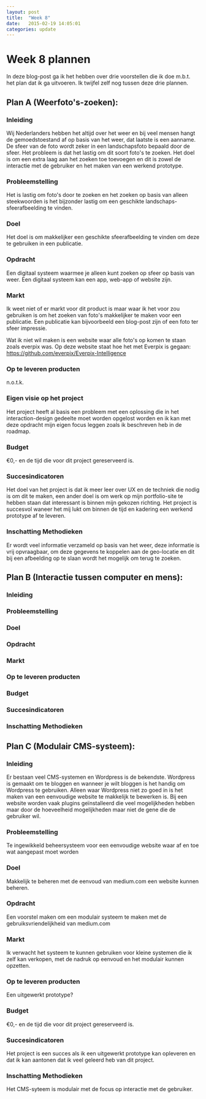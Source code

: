 ```yaml
---
layout: post
title:  "Week 8"
date:   2015-02-19 14:05:01
categories: update
---
```


# Week 8 plannen
In deze blog-post ga ik het hebben over drie voorstellen die ik doe m.b.t. het plan dat ik ga uitvoeren. Ik twijfel zelf nog tussen deze drie plannen.

## Plan A (Weerfoto's-zoeken):

### Inleiding
Wij Nederlanders hebben het altijd over het weer en bij veel mensen hangt de gemoedstoestand af op basis van het weer, dat laatste is een aanname. De sfeer van de foto wordt zeker in een landschapsfoto bepaald door de sfeer. Het probleem is dat het lastig om dit soort foto's te zoeken. Het doel is om een extra laag aan het zoeken toe toevoegen en dit is zowel de interactie met de gebruiker en het maken van een werkend prototype.
  
### Probleemstelling
Het is lastig om foto's door te zoeken en het zoeken op basis van alleen steekwoorden is het bijzonder lastig om een geschikte landschaps-sfeerafbeelding te vinden.

### Doel
Het doel is om makkelijker een geschikte sfeerafbeelding te vinden om deze te gebruiken in een publicatie.

### Opdracht
Een digitaal systeem waarmee je alleen kunt zoeken op sfeer op basis van weer. Een digitaal systeem kan een app, web-app of website zijn. 

### Markt
Ik weet niet of er markt voor dit product is maar waar ik het voor zou gebruiken is om het zoeken van foto's makkelijker te maken voor een publicatie. Een publicatie kan bijvoorbeeld een blog-post zijn of een foto ter sfeer impressie.

Wat ik niet wil maken is een website waar alle foto's op komen te staan zoals everpix was. Op deze website staat hoe het met Everpix is gegaan: https://github.com/everpix/Everpix-Intelligence

### Op te leveren producten
n.o.t.k.

### Eigen visie op het project
Het project heeft al basis een probleem met een oplossing die in het interaction-design gedeelte moet worden opgelost worden en ik kan met deze opdracht mijn eigen focus leggen zoals ik beschreven heb in de roadmap.

### Budget
€0,- en de tijd die voor dit project gereserveerd is.

### Succesindicatoren
Het doel van het project is dat ik meer leer over UX en de techniek die nodig is om dit te maken, een ander doel is om werk op mijn portfolio-site te hebben staan dat interessant is binnen mijn gekozen richting. Het project is succesvol waneer het mij lukt om binnen de tijd en kadering een werkend prototype af te leveren.

### Inschatting Methodieken 
Er wordt veel informatie verzameld op basis van het weer, deze informatie is vrij opvraagbaar, om deze gegevens te koppelen aan de geo-locatie en dit bij een afbeelding op te slaan wordt het mogelijk om terug te zoeken.

## Plan B (Interactie tussen computer en mens):

### Inleiding

### Probleemstelling

### Doel

### Opdracht

### Markt

### Op te leveren producten

### Budget

### Succesindicatoren


### Inschatting Methodieken 



## Plan C (Modulair CMS-systeem):

### Inleiding
Er bestaan veel CMS-systemen en Wordpress is de bekendste. Wordpress is gemaakt om te bloggen en wanneer je wilt bloggen is het handig om Wordpress te gebruiken. Alleen waar Wordpress niet zo goed in is het maken van een eenvoudige website te makkelijk te bewerken is. Bij een website worden vaak plugins geïnstalleerd die veel mogelijkheden hebben maar door de hoeveelheid mogelijkheden maar niet de gene die de gebruiker wil. 

### Probleemstelling
Te ingewikkeld beheersysteem voor een eenvoudige website waar af en toe wat aangepast moet worden

### Doel
Makkelijk te beheren met de eenvoud van medium.com een website kunnen beheren.

### Opdracht
Een voorstel maken om een modulair systeem te maken met de gebruiksvriendelijkheid van medium.com

### Markt
Ik verwacht het systeem te kunnen gebruiken voor kleine systemen die ik zelf kan verkopen, met de nadruk op eenvoud en het modulair kunnen opzetten.

### Op te leveren producten
Een uitgewerkt prototype?

### Budget
€0,- en de tijd die voor dit project gereserveerd is.

### Succesindicatoren
Het project is een succes als ik een uitgewerkt prototype kan opleveren en dat ik kan aantonen dat ik veel geleerd heb van dit project. 

### Inschatting Methodieken 
Het CMS-syteem is modulair met de focus op interactie met de gebruiker.

